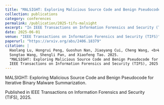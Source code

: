 ```yaml
---
title: "MALSIGHT: Exploring Malicious Source Code and Benign Pseudocode for Iterative Binary Malware Summarization"
collection: publications
category: conferences
permalink: /publication/2025-tifs-malsight
excerpt: "In IEEE Transactions on Information Forensics and Security (TIFS), 2025."
date: 2025-06-01
venue: "IEEE Transactions on Information Forensics and Security (TIFS)"
paperurl: "https://arxiv.org/abs/2406.18379"
citation: |
  Haolang Lu, Hongrui Peng, Guoshun Nan, Jiaoyang Cui, Cheng Wang, <b>Weifei Jin</b>, 
  Songtao Wang, Shengli Pan, and Xiaofeng Tao. 2025. 
  "MALSIGHT: Exploring Malicious Source Code and Benign Pseudocode for Iterative Binary Malware Summarization." 
  IEEE Transactions on Information Forensics and Security (TIFS), 2025.
---
```


MALSIGHT: Exploring Malicious Source Code and Benign Pseudocode for Iterative Binary Malware Summarization.

Published in IEEE Transactions on Information Forensics and Security (TIFS), 2025.